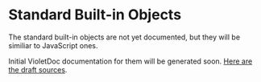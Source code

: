 # Standard Built-in Objects

The standard built-in objects are not yet documented, but they will be similiar to JavaScript ones.

Initial VioletDoc documentation for them will be generated soon. [Here are the draft sources](https://github.com/violetscript/violetc/tree/master/violetc/builtins).